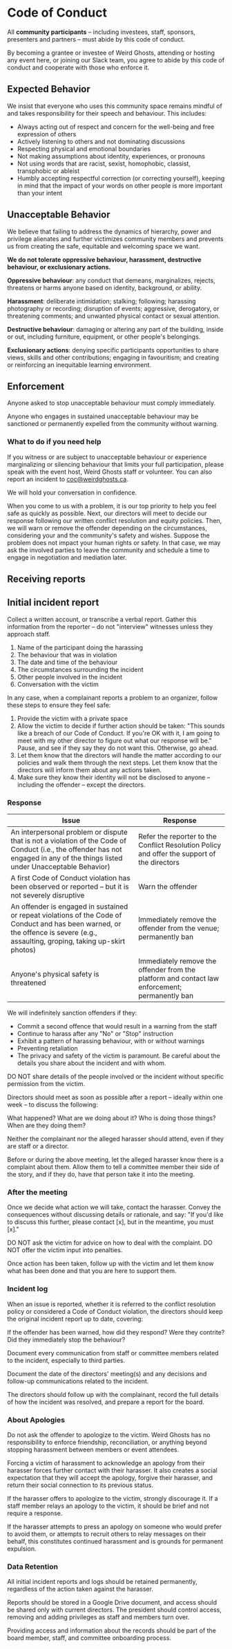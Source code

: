 # Code of Conduct

All **community participants** – including investees, staff, sponsors, presenters and partners – must abide by this code of conduct.

By becoming a grantee or investee of Weird Ghosts, attending or hosting any event here, or joining our Slack team, you agree to abide by this code of conduct and cooperate with those who enforce it.

## Expected Behavior

We insist that everyone who uses this community space remains mindful of and takes responsibility for their speech and behaviour. This includes:

- Always acting out of respect and concern for the well-being and free expression of others
- Actively listening to others and not dominating discussions
- Respecting physical and emotional boundaries
- Not making assumptions about identity, experiences, or pronouns
- Not using words that are racist, sexist, homophobic, classist, transphobic or ableist
- Humbly accepting respectful correction (or correcting yourself), keeping in mind that the impact of your words on other people is more important than your intent

## Unacceptable Behavior

We believe that failing to address the dynamics of hierarchy, power and privilege alienates and further victimizes community members and prevents us from creating the safe, equitable and welcoming space we want.

**We do not tolerate oppressive behaviour, harassment, destructive behaviour, or exclusionary actions.**

**Oppressive behaviour**: any conduct that demeans, marginalizes, rejects, threatens or harms anyone based on identity, background, or ability.

**Harassment**: deliberate intimidation; stalking; following; harassing photography or recording; disruption of events; aggressive, derogatory, or threatening comments; and unwanted physical contact or sexual attention.

**Destructive behaviour**: damaging or altering any part of the building, inside or out, including furniture, equipment, or other people's belongings.

**Exclusionary actions**: denying specific participants opportunities to share views, skills and other contributions; engaging in favouritism; and creating or reinforcing an inequitable learning environment.

## Enforcement

Anyone asked to stop unacceptable behaviour must comply immediately.

Anyone who engages in sustained unacceptable behaviour may be sanctioned or permanently expelled from the community without warning.

### What to do if you need help

If you witness or are subject to unacceptable behaviour or experience marginalizing or silencing behaviour that limits your full participation, please speak with the event host, Weird Ghosts staff or volunteer. You can also report an incident to [coc@weirdghosts.ca][1].

We will hold your conversation in confidence.

When you come to us with a problem, it is our top priority to help you feel safe as quickly as possible. Next, our directors will meet to decide our response following our written conflict resolution and equity policies. Then, we will warn or remove the offender depending on the circumstances, considering your and the community's safety and wishes. Suppose the problem does not impact your human rights or safety. In that case, we may ask the involved parties to leave the community and schedule a time to engage in negotiation and mediation later.

[1]: mailto:coc@weirdghosts.ca

## Receiving reports

## Initial incident report

Collect a written account, or transcribe a verbal report. Gather this information from the reporter – do not "interview" witnesses unless they approach staff.

1. Name of the participant doing the harassing
2. The behaviour that was in violation
3. The date and time of the behaviour
4. The circumstances surrounding the incident
5. Other people involved in the incident
6. Conversation with the victim

In any case, when a complainant reports a problem to an organizer, follow these steps to ensure they feel safe:

1. Provide the victim with a private space
2. Allow the victim to decide if further action should be taken: "This sounds like a breach of our Code of Conduct. If you're OK with it, I am going to meet with my other director to figure out what our response will be." Pause, and see if they say they do not want this. Otherwise, go ahead.
3. Let them know that the directors will handle the matter according to our policies and walk them through the next steps. Let them know that the directors will inform them about any actions taken.
4. Make sure they know their identity will not be disclosed to anyone – including the offender – except the directors.

### Response

| Issue                                                                                                                                                                                              | Response                                                                                       |
| -------------------------------------------------------------------------------------------------------------------------------------------------------------------------------------------------- | ---------------------------------------------------------------------------------------------- |
| An interpersonal problem or dispute that is not a violation of the Code of Conduct (i.e., the offender has not engaged in any of the things listed under Unacceptable Behavior) | Refer the reporter to the Conflict Resolution Policy and offer the support of the directors |
| A first Code of Conduct violation has been observed or reported – but it is not severely disruptive                                                                                                | Warn the offender                                                                              |
| An offender is engaged in sustained or repeat violations of the Code of Conduct and has been warned, or the offence is severe (e.g., assaulting, groping, taking up-skirt photos)                 | Immediately remove the offender from the venue; permanently ban                                |
| Anyone's physical safety is threatened                                                                                                                                                             | Immediately remove the offender from the platform and contact law enforcement; permanently ban    |

We will indefinitely sanction offenders if they:

- Commit a second offence that would result in a warning from the staff
- Continue to harass after any "No" or "Stop" instruction
- Exhibit a pattern of harassing behaviour, with or without warnings
- Preventing retaliation
- The privacy and safety of the victim is paramount. Be careful about the details you share about the incident and with whom.

DO NOT share details of the people involved or the incident without specific permission from the victim.

Directors should meet as soon as possible after a report – ideally within one week – to discuss the following:

What happened?
What are we doing about it?
Who is doing those things?
When are they doing them?

Neither the complainant nor the alleged harasser should attend, even if they are staff or a director.

Before or during the above meeting, let the alleged harasser know there is a complaint about them. Allow them to tell a committee member their side of the story, and if they do, have that person take it into the meeting.

### After the meeting

Once we decide what action we will take, contact the harasser. Convey the consequences without discussing details or rationale, and say: "If you'd like to discuss this further, please contact [x], but in the meantime, you must [x]."

DO NOT ask the victim for advice on how to deal with the complaint. DO NOT offer the victim input into penalties.

Once action has been taken, follow up with the victim and let them know what has been done and that you are here to support them.

### Incident log

When an issue is reported, whether it is referred to the conflict resolution policy or considered a Code of Conduct violation, the directors should keep the original incident report up to date, covering:

If the offender has been warned, how did they respond? Were they contrite? Did they immediately stop the behaviour?

Document every communication from staff or committee members related to the incident, especially to third parties.

Document the date of the directors' meeting(s) and any decisions and follow-up communications related to the incident.

The directors should follow up with the complainant, record the full details of how the incident was resolved, and prepare a report for the board.

### About Apologies

Do not ask the offender to apologize to the victim. Weird Ghosts has no responsibility to enforce friendship, reconciliation, or anything beyond stopping harassment between members or event attendees.

Forcing a victim of harassment to acknowledge an apology from their harasser forces further contact with their harasser. It also creates a social expectation that they will accept the apology, forgive their harasser, and return their social connection to its previous status.

If the harasser offers to apologize to the victim, strongly discourage it. If a staff member relays an apology to the victim, it should be brief and not require a response.

If the harasser attempts to press an apology on someone who would prefer to avoid them, or attempts to recruit others to relay messages on their behalf, this constitutes continued harassment and is grounds for permanent expulsion.

### Data Retention

All initial incident reports and logs should be retained permanently, regardless of the action taken against the harasser.

Reports should be stored in a Google Drive document, and access should be shared only with current directors. The president should control access, removing and adding privileges as staff and members turn over.

Providing access and information about the records should be part of the board member, staff, and committee onboarding process.

